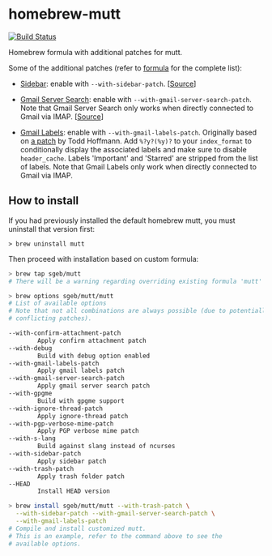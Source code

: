 # homebrew-mutt

[![Build
Status](https://travis-ci.org/sgeb/homebrew-mutt.svg?branch=master)](https://travis-ci.org/sgeb/homebrew-mutt)

Homebrew formula with additional patches for mutt.

Some of the additional patches (refer to [formula](https://github.com/sgeb/homebrew-mutt/blob/master/mutt.rb) for the complete list):

- [Sidebar](https://github.com/sgeb/homebrew-mutt/blob/master/patches/mutt-sidebar.patch):
  enable with `--with-sidebar-patch`.
  [[Source](http://www.lunar-linux.org/mutt-sidebar/)]

- [Gmail Server
  Search](https://github.com/sgeb/homebrew-mutt/blob/master/patches/patch-mutt-gmailcustomsearch.v1.patch):
  enable with `--with-gmail-server-search-patch`. Note that Gmail Server Search
  only works when directly connected to Gmail via IMAP.
  [[Source](http://permalink.gmane.org/gmane.mail.mutt.devel/19624)]

- [Gmail
  Labels](https://github.com/sgeb/homebrew-mutt/blob/master/patches/mutt-1.5.23-gmail-labels.sgeb.v1.patch):
  enable with `--with-gmail-labels-patch`. Originally based on [a
  patch](https://www.mail-archive.com/mutt-dev@mutt.org/msg07593.html) by Todd
  Hoffmann. Add `%?y?(%y)?` to your `index_format` to conditionally display the
  associated labels and make sure to disable `header_cache`. Labels 'Important'
  and 'Starred' are stripped from the list of labels. Note that Gmail Labels
  only work when directly connected to Gmail via IMAP.

## How to install

If you had previously installed the default homebrew mutt, you must uninstall
that version first:

```
> brew uninstall mutt
```

Then proceed with installation based on custom formula:

```bash
> brew tap sgeb/mutt
# There will be a warning regarding overriding existing formula 'mutt'

> brew options sgeb/mutt/mutt
# List of available options
# Note that not all combinations are always possible (due to potentially
# conflicting patches).

--with-confirm-attachment-patch
        Apply confirm attachment patch
--with-debug
        Build with debug option enabled
--with-gmail-labels-patch
        Apply gmail labels patch
--with-gmail-server-search-patch
        Apply gmail server search patch
--with-gpgme
        Build with gpgme support
--with-ignore-thread-patch
        Apply ignore-thread patch
--with-pgp-verbose-mime-patch
        Apply PGP verbose mime patch
--with-s-lang
        Build against slang instead of ncurses
--with-sidebar-patch
        Apply sidebar patch
--with-trash-patch
        Apply trash folder patch
--HEAD
        Install HEAD version

> brew install sgeb/mutt/mutt --with-trash-patch \
  --with-sidebar-patch --with-gmail-server-search-patch \
  --with-gmail-labels-patch
# Compile and install customized mutt.
# This is an example, refer to the command above to see the
# available options.
```
